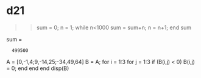 # d21

>> sum = 0;
>> n = 1;
>> while n<1000
sum = sum+n;
n = n+1;
end
>> sum

sum =

      499500

A = [0,-1,4;9,-14,25;-34,49,64]
B = A;
for i = 1:3
    for j = 1:3
        if (B(i,j) < 0)
            B(i,j) = 0;
        end
    end
end
disp(B)

